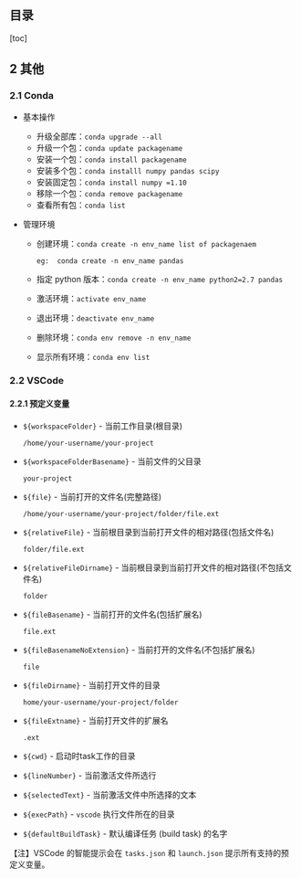 ## 目录

[toc]

## 2 其他

### 2.1 Conda

* 基本操作

  * 升级全部库：`conda upgrade --all`
  * 升级一个包：`conda update packagename`
  * 安装一个包：`conda install packagename`
  * 安装多个包：`conda installl numpy pandas scipy`
  * 安装固定包：`conda install numpy =1.10`
  * 移除一个包：`conda remove packagename`
  * 查看所有包：`conda list`

* 管理环境

  * 创建环境：`conda create -n env_name list of packagenaem`

    `eg:  conda create -n env_name pandas`

  * 指定 python 版本：`conda create -n env_name python2=2.7 pandas` 

  * 激活环境：`activate env_name`

  * 退出环境：`deactivate env_name`

  * 删除环境：`conda env remove -n env_name`

  * 显示所有环境：`conda env list`

### 2.2 VSCode

#### 2.2.1 预定义变量

- `${workspaceFolder}` - 当前工作目录(根目录)

  ```shell
  /home/your-username/your-project
  ```

- `${workspaceFolderBasename}` - 当前文件的父目录

  ```shell
  your-project
  ```

- `${file}` - 当前打开的文件名(完整路径)

  ```shell
  /home/your-username/your-project/folder/file.ext
  ```

- `${relativeFile}` - 当前根目录到当前打开文件的相对路径(包括文件名)

  ```shell
  folder/file.ext

- `${relativeFileDirname}` - 当前根目录到当前打开文件的相对路径(不包括文件名)

  ```shell
  folder

- `${fileBasename}` - 当前打开的文件名(包括扩展名)

  ```shell
  file.ext

- `${fileBasenameNoExtension}` - 当前打开的文件名(不包括扩展名)

  ```shell
  file

- `${fileDirname}` - 当前打开文件的目录

  ```shell
  home/your-username/your-project/folder

- `${fileExtname}` - 当前打开文件的扩展名

  ```shell
  .ext

- `${cwd}` - 启动时task工作的目录

- `${lineNumber}` - 当前激活文件所选行

- `${selectedText}` - 当前激活文件中所选择的文本

- `${execPath}` - `vscode` 执行文件所在的目录

- `${defaultBuildTask}` - 默认编译任务 (build task) 的名字

【注】VSCode 的智能提示会在 `tasks.json` 和 `launch.json` 提示所有支持的预定义变量。
